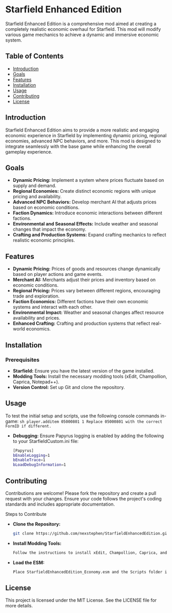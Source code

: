 # Starfield Enhanced Edition

Starfield Enhanced Edition is a comprehensive mod aimed at creating a completely realistic economic overhaul for Starfield. This mod will modify various game mechanics to achieve a dynamic and immersive economic system.

## Table of Contents
- [Introduction](#introduction)
- [Goals](#goals)
- [Features](#features)
- [Installation](#installation)
- [Usage](#usage)
- [Contributing](#contributing)
- [License](#license)

## Introduction
Starfield Enhanced Edition aims to provide a more realistic and engaging economic experience in Starfield by implementing dynamic pricing, regional economies, advanced NPC behaviors, and more. This mod is designed to integrate seamlessly with the base game while enhancing the overall gameplay experience.

## Goals
- **Dynamic Pricing:** Implement a system where prices fluctuate based on supply and demand.
- **Regional Economies:** Create distinct economic regions with unique pricing and availability.
- **Advanced NPC Behaviors:** Develop merchant AI that adjusts prices based on economic conditions.
- **Faction Dynamics:** Introduce economic interactions between different factions.
- **Environmental and Seasonal Effects:** Include weather and seasonal changes that impact the economy.
- **Crafting and Production Systems:** Expand crafting mechanics to reflect realistic economic principles.

## Features
- **Dynamic Pricing:** Prices of goods and resources change dynamically based on player actions and game events.
- **Merchant AI:** Merchants adjust their prices and inventory based on economic conditions.
- **Regional Pricing:** Prices vary between different regions, encouraging trade and exploration.
- **Faction Economics:** Different factions have their own economic systems and interact with each other.
- **Environmental Impact:** Weather and seasonal changes affect resource availability and prices.
- **Enhanced Crafting:** Crafting and production systems that reflect real-world economics.

## Installation
### Prerequisites
- **Starfield:** Ensure you have the latest version of the game installed.
- **Modding Tools:** Install the necessary modding tools (xEdit, Champollion, Caprica, Notepad++).
- **Version Control:** Set up Git and clone the repository.
   
## Usage
To test the initial setup and scripts, use the following console commands in-game:
	```sh
	player.additem 05000801 1
	Replace 05000801 with the correct FormID if different.
	```

- **Debugging:**
Ensure Papyrus logging is enabled by adding the following to your StarfieldCustom.ini file:
	```sh
	[Papyrus]
	bEnableLogging=1
	bEnableTrace=1
	bLoadDebugInformation=1
	```

## Contributing
Contributions are welcome! Please fork the repository and create a pull request with your changes. Ensure your code follows the project's coding standards and includes appropriate documentation.

Steps to Contribute
- **Clone the Repository:**
   ```sh
   git clone https://github.com/nexstephen/StarfieldEnhancedEdition.git
   ```
- **Install Modding Tools:**
   ```sh
   Follow the instructions to install xEdit, Champollion, Caprica, and Notepad++.
   ```
- **Load the ESM:**
   ```sh
   Place StarfieldEnhancedEdition_Economy.esm and the Scripts folder in your Starfield Data directory.
   ```
   
## License
This project is licensed under the MIT License. See the LICENSE file for more details.